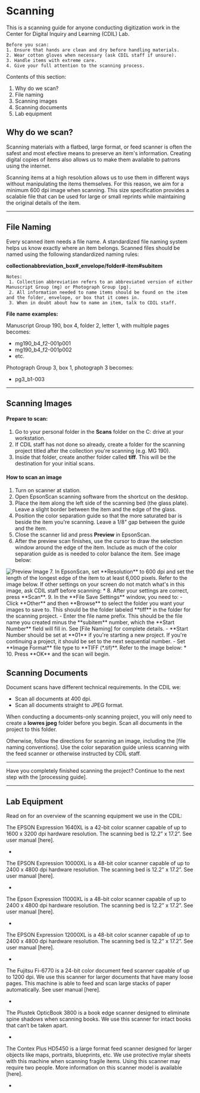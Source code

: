 # Scanning

This is a scanning guide for anyone conducting digitization work in the Center for Digital Inquiry and Learning (CDIL) Lab.

    Before you scan:
    1. Ensure that hands are clean and dry before handling materials.
    2. Wear cotton gloves when necessary (ask CDIL staff if unsure).
    3. Handle items with extreme care.
    4. Give your full attention to the scanning process.

Contents of this section:

1. Why do we scan?
2. File naming
3. Scanning images
4. Scanning documents
5. Lab equipment

## Why do we scan?

Scanning materials with a flatbed, large format, or feed scanner is often the safest and most efective means to preserve an item's information. Creating digital copies of items also allows us to make them available to patrons using the internet. 

Scanning items at a high resolution allows us to use them in different ways without manipulating the items themselves. For this reason, we aim for a minimum 600 dpi image when scanning. This size specification provides a scalable file that can be used for large or small reprints while maintaining the original details of the item. 

---

## File Naming

Every scanned item needs a file name. A standardized file naming system helps us know exactly where an item belongs. Scanned files should be named using the following standardized naming rules:
  
  **collectionabbreviation_box#_envelope/folder#-item#subitem**
  
    Notes:
     1. Collection abbreviation refers to an abbreviated version of either Manuscript Group (mg) or Photograph Group (pg).
     2. All information needed to name items should be found on the item and the folder, envelope, or box that it comes in.
     3. When in doubt about how to name an item, talk to CDIL staff. 

  **File name examples:**
  
  Manuscript Group 190, box 4, folder 2, letter 1, with multiple pages becomes:
  - mg190_b4_f2-001p001
  - mg190_b4_f2-001p002
  - etc.

  Photograph Group 3, box 1, photograph 3 becomes:
  - pg3_b1-003

---

## Scanning Images

#### Prepare to scan:

1. Go to your personal folder in the **Scans** folder on the C: drive at your workstation.
2. If CDIL staff has not done so already, create a folder for the scanning project titled after the collection you're scanning (e.g. MG 190).
3. Inside that folder, create another folder called **tiff**. This will be the destination for your initial scans.

#### How to scan an image

1. Turn on scanner at station. 
2. Open EpsonScan scanning software from the shortcut on the desktop.
3. Place the item along the left side of the scanning bed (the glass plate). Leave a slight border between the item and the edge of the glass. 
4. Position the color separation guide so that the more saturated bar is beside the item you're scanning. Leave a 1/8" gap between the guide and the item.
5. Close the scanner lid and press **Preview** in EpsonScan.
6. After the preview scan finishes, use the cursor to draw the selection window around the edge of the item. Include as much of the color separation guide as is needed to color balance the item. See image below:
<img src="digiproc/objects/1_preview.jpg" alt="Preview Image">
7. In EpsonScan, set **Resolution** to 600 dpi and set the length of the longest edge of the item to at least 6,000 pixels. Refer to the image below. If other settings on your screen do not match what's in this image, ask CDIL staff before scanning:
*
8. After your settings are correct, press **Scan**.
9. In the **File Save Settings** window, you need to:
  - Click **Other** and then **Browse** to select the folder you want your images to save to. This should be the folder labeled **tiff** in the folder for the scanning project.
  - Enter the file name prefix. This should be the file name you created minus the **subitem** number, which the **Start Number** field will fill in. See [File Naming] for complete details.
  - **Start Number should be set at **01** if you're starting a new project. If you're continuing a project, it should be set to the next sequential number.
  - Set **Image Format** file type to **TIFF (*.tif)**.
  Refer to the image below:
  *
10. Press **OK** and the scan will begin.


## Scanning Documents

Document scans have different technical requirements. In the CDIL we:

- Scan all documents at 400 dpi.
- Scan all documents straight to JPEG format.

When conducting a documents-only scanning project, you will only need to create a **lowres jpeg** folder before you begin. Scan all documents in the project to this folder. 

Otherwise, follow the directions for scanning an image, including the [file naming conventions]. Use the color separation guide unless scanning with the feed scanner or otherwise instructed by CDIL staff. 

***

Have you completely finished scanning the project? Continue to the next step with the [processing guide].

---

## Lab Equipment

Read on for an overview of the scanning equipment we use in the CDIL:

The EPSON Expression 1640XL is a 42-bit color scanner capable of up to 1600 x 3200 dpi hardware resolution. The scanning bed is 12.2” x 17.2”. See user manual [here].

*

The EPSON Expression 10000XL is a 48-bit color scanner capable of up to 2400 x 4800 dpi hardware resolution. The scanning bed is 12.2” x 17.2”. See user manual [here].

*

The Epson Expression 11000XL is a 48-bit color scanner capable of up to 2400 x 4800 dpi hardware resolution. The scanning bed is 12.2” x 17.2”. See user manual [here].

*

The EPSON Expression 12000XL is a 48-bit color scanner capable of up to 2400 x 4800 dpi hardware resolution. The scanning bed is 12.2” x 17.2”. See user manual [here].

*

The Fujitsu Fi-6770 is a 24-bit color document feed scanner capable of up to 1200 dpi. We use this scanner for larger documents that have many loose pages. This machine is able to feed and scan large stacks of paper automatically. See user manual [here]. 

*

The Plustek OpticBook 3800 is a book edge scanner designed to eliminate spine shadows when scanning books. We use this scanner for intact books that can’t be taken apart. 

*

The Contex Plus HD5450 is a large format feed scanner designed for larger objects like maps, portraits, blueprints, etc. We use protective mylar sheets with this machine when scanning fragile items. Using this scanner may require two people. More information on this scanner model is available [here]. 

*

